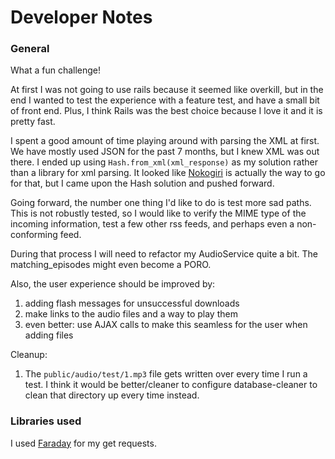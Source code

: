 # Developer Notes

### General
What a fun challenge!

At first I was not going to use rails because it seemed like overkill, but in the end I wanted to test the experience with a feature test, and have a small bit of front end. Plus, I think Rails was the best choice because I love it and it is pretty fast.

I spent a good amount of time playing around with parsing the XML at first. We have mostly used JSON for the past 7 months, but I knew XML was out there. I ended up using `Hash.from_xml(xml_response)` as my solution rather than a library for xml parsing. It looked like [Nokogiri](https://github.com/sparklemotion/nokogiri) is actually the way to go for that, but I came upon the Hash solution and pushed forward.

Going forward, the number one thing I'd like to do is test more sad paths. This is not robustly tested, so I would like to verify the MIME type of the incoming information, test a few other rss feeds, and perhaps even a non-conforming feed.

During that process I will need to refactor my AudioService quite a bit. The matching_episodes might even become a PORO.

Also, the user experience should be improved by:
1. adding flash messages for unsuccessful downloads
2. make links to the audio files and a way to play them
3. even better: use AJAX calls to make this seamless for the user when adding files

Cleanup:
1. The `public/audio/test/1.mp3` file gets written over every time I run a test. I think it would be better/cleaner to configure database-cleaner to clean that directory up every time instead.

### Libraries used
I used [Faraday](https://github.com/lostisland/faraday) for my get requests.
